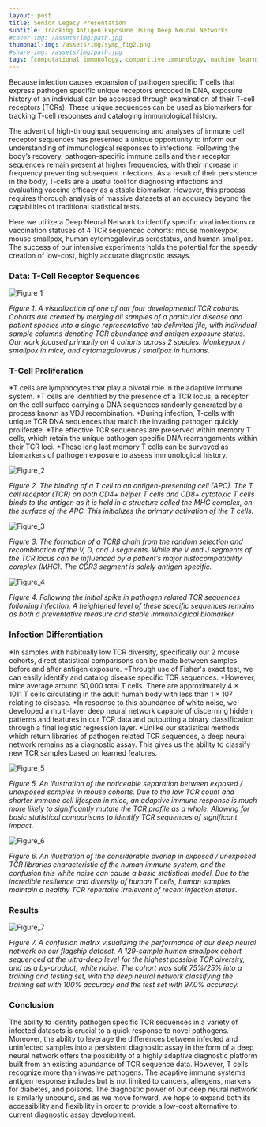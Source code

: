 ```yaml
---
layout: post
title: Senior Legacy Presentation
subtitle: Tracking Antigen Exposure Using Deep Neural Networks
#cover-img: /assets/img/path.jpg
thumbnail-img: /assets/img/symp_fig2.png
#share-img: /assets/img/path.jpg
tags: [computational immunology, comparitive immunology, machine learning, deep learning, adaptive immune receptors]
---
```


  Because infection causes expansion of pathogen specific T cells that express pathogen specific unique receptors encoded in DNA,  exposure history of an individual can be accessed through examination of their T-cell receptors (TCRs). These unique sequences can be used as biomarkers for tracking T-cell responses and cataloging immunological history. 
  
  The advent of high-throughput sequencing and analyses of immune cell receptor sequences has presented a unique opportunity to inform our understanding of immunological responses to infections. Following the body’s recovery, pathogen-specific immune cells and their receptor sequences remain present at higher frequencies, with their increase in frequency preventing subsequent infections. As a result of their persistence in the body, T-cells are a useful tool for diagnosing infections and evaluating vaccine efficacy as a stable biomarker. However, this process requires thorough analysis of massive datasets at an accuracy beyond the capabilities of traditional statistical tests. 
  
  Here we utilize a Deep Neural Network to identify specific viral infections or vaccination statuses of 4 TCR sequenced cohorts: mouse monkeypox, mouse smallpox, human cytomegalovirus serostatus, and human smallpox. The success of our intensive experiments holds the potential for the speedy creation of low-cost, highly accurate diagnostic assays.

### Data: T-Cell Receptor Sequences

![Figure_1](/assets/img/symp_fig1.png)

*Figure 1. A visualization of one of our four developmental TCR cohorts. Cohorts are created by merging all samples of a particular disease and patient species into a single representative tab delimited file, with individual sample columns denoting TCR abundance and antigen exposure status. Our work focused primarily on 4 cohorts across 2 species. Monkeypox / smallpox in mice, and cytomegalovirus / smallpox in humans.*  

### T-Cell Proliferation

*T cells are lymphocytes that play a pivotal role in the adaptive immune system. 
*T cells are identified by the presence of a TCR locus, a receptor on the cell surface carrying a DNA sequences randomly generated by a process known as VDJ recombination.
*During infection, T-cells with unique TCR DNA sequences that match the invading pathogen quickly proliferate.
*The effective TCR sequences are preserved within memory T cells, which retain the unique pathogen specific DNA rearrangements within their TCR loci.
*These long last memory T cells can be surveyed as biomarkers of pathogen exposure to assess immunological history. 

![Figure_2](/assets/img/symp_fig2.png)

*Figure 2. The binding of a T cell to an antigen-presenting cell (APC). The T cell receptor (TCR) on both CD4+ helper T cells and CD8+ cytotoxic T cells binds to the antigen as it is held in a structure called the MHC complex, on the surface of the APC. This initializes the primary activation of the T cells.*

![Figure_3](/assets/img/symp_fig3.png)

*Figure 3. The formation of a TCRβ chain from the random selection and recombination of the V, D, and J segments. While the V and J segments of the TCR locus can be influenced by a patient’s   major histocompatibility complex (MHC). The CDR3 segment is solely antigen specific.*

![Figure_4](/assets/img/symp_fig4.png)

*Figure 4. Following the initial spike in pathogen related TCR sequences following infection. A heightened level of these specific sequences remains as both a preventative measure and stable immunological biomarker.*

### Infection Differentiation

*In samples with habitually low TCR diversity, specifically our 2 mouse cohorts, direct statistical comparisons can be made between samples before and after antigen exposure.
*Through use of Fisher's exact test, we can easily identify and catalog disease specific TCR sequences.
*However, mice average around 50,000 total T cells. There are approximately 4 × 1011 T cells circulating in the adult human body with less than 1 × 107 relating to disease. 
*In response to this abundance of white noise, we developed a multi-layer deep neural network capable of discerning hidden patterns and features in our TCR data and outputting a binary classification through a final  logistic regression layer.
*Unlike our statistical methods which return libraries of pathogen related TCR sequences, a deep neural network remains as a diagnostic assay. This gives us the ability to classify new TCR samples based on learned features.

![Figure_5](/assets/img/symp_fig5.png)

*Figure 5. An illustration of the noticeable separation between exposed / unexposed samples in mouse cohorts. Due to the low TCR count and shorter immune cell lifespan in mice, an adaptive immune response is much more likely to significantly mutate the TCR profile as a whole. Allowing for basic statistical comparisons to identify TCR sequences of significant impact.*

![Figure_6](/assets/img/symp_fig6.png)

*Figure 6. An illustration of the considerable overlap in exposed / unexposed TCR libraries characteristic of the human immune system, and the confusion this white noise can cause a basic statistical model. Due to the incredible resilience and diversity of human T cells, human samples maintain a healthy TCR repertoire irrelevant of recent infection status.*

### Results

![Figure_7](/assets/img/symp_fig7.png)

*Figure 7. A confusion matrix visualizing the performance of our deep neural network on our flagship dataset. A 129-sample human smallpox cohort sequenced at the ultra-deep level for the highest possible TCR diversity, and as a by-product, white noise. The cohort was split 75%/25% into a training and testing set, with the deep neural network classifying the training set with 100% accuracy and the test set with 97.0% accuracy.*

### Conclusion

The ability to identify pathogen specific TCR sequences in a variety of infected datasets is crucial to a quick response to novel pathogens. Moreover, the ability to leverage the differences between infected and uninfected samples into a persistent diagnostic assay in the form of a deep neural network offers the possibility of a highly adaptive diagnostic platform built from an existing abundance of TCR sequence data.
However, T cells recognize more than invasive pathogens. The adaptive immune system’s antigen response includes but is not limited to cancers, allergens, markers for diabetes, and poisons. The diagnostic power of our deep neural network is similarly unbound, and as we move forward, we hope to expand both its accessibility and flexibility in order to provide a low-cost alternative to current diagnostic assay development.
